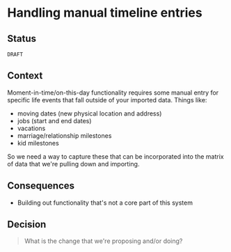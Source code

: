 # Handling manual timeline entries

## Status

`DRAFT`

## Context

Moment-in-time/on-this-day functionality requires some manual entry for specific life events that fall outside of your imported data. Things like:

- moving dates (new physical location and address)
- jobs (start and end dates)
- vacations
- marriage/relationship milestones
- kid milestones

So we need a way to capture these that can be incorporated into the matrix of data that we're pulling down and importing.

## Consequences

- Building out functionality that's not a core part of this system

## Decision

> What is the change that we're proposing and/or doing?
